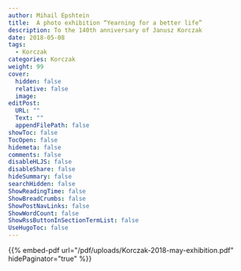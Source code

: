 ```yaml
---
author: Mihail Epshtein
title:  A photo exhibition “Yearning for a better life”
description: To the 140th anniversary of Janusz Korczak
date: 2018-05-08
tags:
  - Korczak
categories: Korczak
weight: 99
cover:
  hidden: false
  relative: false
  image:
editPost:
  URL: ""
  Text: ""
  appendFilePath: false
showToc: false
TocOpen: false
hidemeta: false
comments: false
disableHLJS: false
disableShare: false
hideSummary: false
searchHidden: false
ShowReadingTime: false
ShowBreadCrumbs: false
ShowPostNavLinks: false
ShowWordCount: false
ShowRssButtonInSectionTermList: false
UseHugoToc: false
---
```

{{% embed-pdf url="/pdf/uploads/Korczak-2018-may-exhibition.pdf"  hidePaginator="true" %}}